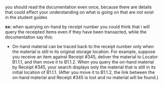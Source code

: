 you should read the documentation even once, because there are details that could effect your understanding on what is going on that are not exist in the student guides

**ex:** when querying on-hand by receipt number you could think that i will query the receipted items even if they have been transacted, while the documentation say this:

- On-hand material can be traced back to the receipt number only when the
material is still in its original storage location. For example, suppose you
receive an item against Receipt #345, deliver the material to Locator B1.1.1,
and then move it to B1.1.2. When you query the on-hand material by
Receipt #345, your search displays only the material that is still in its initial
location of B1.1.1. (After you move it to B1.1.2, the link between the
on-hand material and Receipt #345 is lost and no material will be found.)